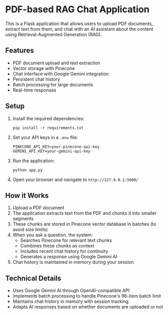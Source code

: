 # PDF-based RAG Chat Application

This is a Flask application that allows users to upload PDF documents, extract text from them, and chat with an AI assistant about the content using Retrieval-Augmented Generation (RAG).

## Features

- PDF document upload and text extraction
- Vector storage with Pinecone
- Chat interface with Google Gemini integration
- Persistent chat history
- Batch processing for large documents
- Real-time responses

## Setup

1. Install the required dependencies:
   ```
   pip install -r requirements.txt
   ```

2. Set your API keys in a `.env` file:
   ```
   PINECONE_API_KEY=your-pinecone-api-key
   GEMINI_API_KEY=your-gemini-api-key
   ```

3. Run the application:
   ```
   python app.py
   ```

4. Open your browser and navigate to `http://127.0.0.1:5000/`

## How it Works

1. Upload a PDF document
2. The application extracts text from the PDF and chunks it into smaller segments
3. These chunks are stored in Pinecone vector database in batches (to avoid size limits)
4. When you ask a question, the system:
   - Searches Pinecone for relevant text chunks
   - Combines these chunks as context
   - Includes recent chat history for continuity
   - Generates a response using Google Gemini AI
5. Chat history is maintained in memory during your session

## Technical Details

- Uses Google Gemini AI through OpenAI-compatible API
- Implements batch processing to handle Pinecone's 96-item batch limit
- Maintains chat history in memory with session tracking
- Adapts AI responses based on whether documents are uploaded or not